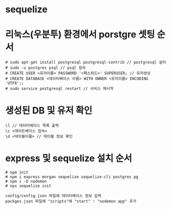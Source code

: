 # sequelize

# 리눅스(우분투) 환경에서 porstgre 셋팅 순서
```
# sudo apt-get install postgresql postgresql-contrib // postgresql 설치
# sudo -u postgres psql // psql 접속
# CREATE USER <유저이름> PASSWORD '<패스워드>' SUPERUSER; // 유저생성
# CREATE DATABASE <데이터베이스 이름> WITH OWNER <유저이름> ENCODING 'UTF8';;
# sudo service postgresql restart // 서비스 재시작
```
# 생성된 DB 및 유저 확인
```
\l // 데이터베이스 목록 출력
\c <데이트베이스 접속>
\d <테이블이름> // 테이블 정보 확인

```
# express 및 sequelize 설치 순서
```
# npm init
# npm i express morgan sequelize sequelize-cli postgres pg
# npm i -D nodemon
# npx sequelize init

config/config.json 파일에 데이터베이스 정보 입력
packges.json 파일에 "scripts"에 "start" : "nodemon app" 추가
```
